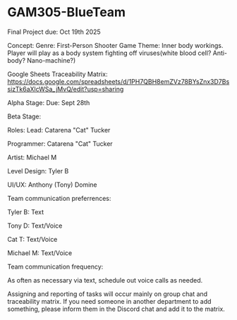 # GAM305-BlueTeam

Final Project due: Oct 19th 2025

Concept: 
Genre: First-Person Shooter
Game Theme: Inner body workings. Player will play as a body system fighting off viruses(white blood cell? Anti-body? Nano-machine?)

Google Sheets Traceability Matrix: https://docs.google.com/spreadsheets/d/1PH7QBH8emZVz78BYsZnx3D7BssizTk6aXlcWSa_jMvQ/edit?usp=sharing

Alpha Stage:
Due: Sept 28th


Beta Stage:


Roles:
Lead: Catarena "Cat" Tucker 

Programmer: Catarena "Cat" Tucker

Artist: Michael M

Level Design: Tyler B

UI/UX: Anthony (Tony) Domine


Team communication preferrences:

Tyler B: Text

Tony D: Text/Voice

Cat T: Text/Voice

Michael M: Text/Voice

Team communication frequency:

As often as necessary via text, schedule out voice calls as needed.


Assigning and reporting of tasks will occur mainly on group chat and traceability matrix. If you need someone in another department to add something, please inform them in the Discord chat and add it to the matrix.

